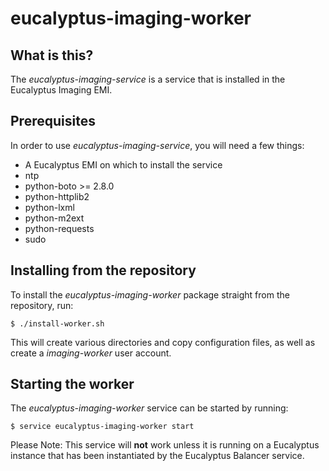 eucalyptus-imaging-worker
===================

What is this?
-------------

The *eucalyptus-imaging-service* is a service that is installed in the Eucalyptus
Imaging EMI.

Prerequisites
-------------

In order to use *eucalyptus-imaging-service*, you will need a few things:

* A Eucalyptus EMI on which to install the service
* ntp
* python-boto >= 2.8.0
* python-httplib2
* python-lxml
* python-m2ext
* python-requests
* sudo

Installing from the repository
------------------------------

To install the *eucalyptus-imaging-worker* package straight from the repository, run:

    $ ./install-worker.sh

This will create various directories and copy configuration files, as well as
create a *imaging-worker* user account.

Starting the worker
--------------------

The *eucalyptus-imaging-worker* service can be started by running:

    $ service eucalyptus-imaging-worker start

Please Note: This service will **not** work unless it is running on a Eucalyptus
instance that has been instantiated by the Eucalyptus Balancer service.

